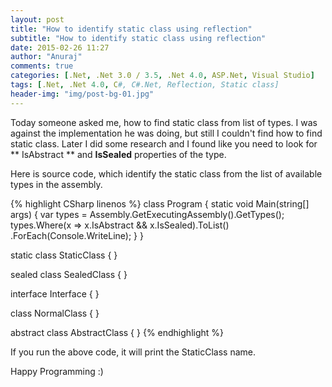 ```yaml
---
layout: post
title: "How to identify static class using reflection"
subtitle: "How to identify static class using reflection"
date: 2015-02-26 11:27
author: "Anuraj"
comments: true
categories: [.Net, .Net 3.0 / 3.5, .Net 4.0, ASP.Net, Visual Studio]
tags: [.Net, .Net 4.0, C#, C#.Net, Reflection, Static class]
header-img: "img/post-bg-01.jpg"
---
```

Today someone asked me, how to find static class from list of types. I was against the implementation he was doing, but still I couldn't find how to find static class. Later I did some research and I found like you need to look for ** IsAbstract ** and **IsSealed** properties of the type.

Here is source code, which identify the static class from the list of available types in the assembly.

{% highlight CSharp linenos %}
class Program
{
    static void Main(string[] args)
    {
        var types = Assembly.GetExecutingAssembly().GetTypes();
        types.Where(x => x.IsAbstract && x.IsSealed).ToList()
            .ForEach(Console.WriteLine);
    }
}

static class StaticClass { }

sealed class SealedClass { }

interface Interface { }

class NormalClass { }

abstract class AbstractClass { }
{% endhighlight %}

If you run the above code, it will print the StaticClass name.

Happy Programming :)
